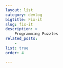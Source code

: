 ```yaml
---
layout: list
category: devlog
bigtitle: Fix-it
slug: fix-it
description: >
    Programming Puzzles
related_posts:
    - 
list: true
order: 4

---
```



